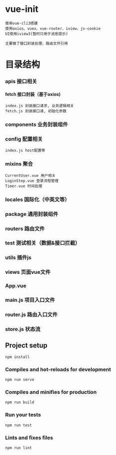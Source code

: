 # vue-init
```
使用vue-cli3搭建
使用axios、vuex、vue-router、iview、js-cookie
UI使用iview3(暂时只用于消息提示)

主要做了接口封装处理，路由文件引用
```

# 目录结构
### apis 接口相关
#### fetch 接口封装（基于axios)
```
index.js 封装接口请求, 业务逻辑相关
fetch.js 封装接口请, 初始化参数
```
### components 业务封装组件
### config 配置相关
```
index.js host配置等
```
### mixins 聚合
```
CurrentUser.vue 用户相关
LoginStep.vue 登录流程管理
Timer.vue 时间处理
```
### locales 国际化（中英文等）
### package 通用封装组件
### routers 路由文件
### test 测试相关（数据&接口拦截）
### utils 插件js
### views 页面vue文件
### App.vue
### main.js 项目入口文件
### router.js 路由入口文件
### store.js 状态流

## Project setup
```
npm install
```

### Compiles and hot-reloads for development
```
npm run serve
```

### Compiles and minifies for production
```
npm run build
```

### Run your tests
```
npm run test
```

### Lints and fixes files
```
npm run lint
```
